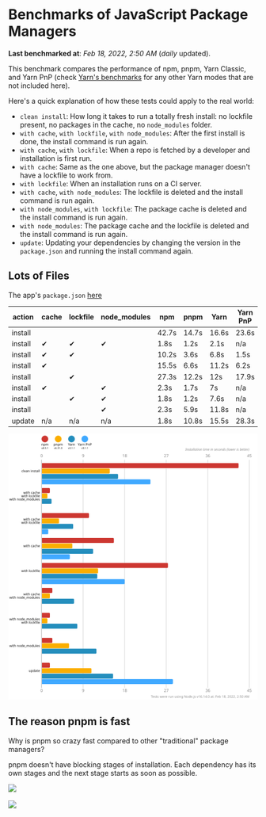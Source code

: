 # Benchmarks of JavaScript Package Managers

**Last benchmarked at**: _Feb 18, 2022, 2:50 AM_ (_daily_ updated).

This benchmark compares the performance of npm, pnpm, Yarn Classic, and Yarn PnP (check [Yarn's benchmarks](https://yarnpkg.com/benchmarks) for any other Yarn modes that are not included here).

Here's a quick explanation of how these tests could apply to the real world:

- `clean install`: How long it takes to run a totally fresh install: no lockfile present, no packages in the cache, no `node_modules` folder.
- `with cache`, `with lockfile`, `with node_modules`: After the first install is done, the install command is run again.
- `with cache`, `with lockfile`: When a repo is fetched by a developer and installation is first run.
- `with cache`: Same as the one above, but the package manager doesn't have a lockfile to work from.
- `with lockfile`: When an installation runs on a CI server.
- `with cache`, `with node_modules`: The lockfile is deleted and the install command is run again.
- `with node_modules`, `with lockfile`: The package cache is deleted and the install command is run again.
- `with node_modules`: The package cache and the lockfile is deleted and the install command is run again.
- `update`: Updating your dependencies by changing the version in the `package.json` and running the install command again.

## Lots of Files

The app's `package.json` [here](https://github.com/pnpm/pnpm.github.io/blob/main/benchmarks/fixtures/alotta-files/package.json)

| action  | cache | lockfile | node_modules| npm | pnpm | Yarn | Yarn PnP |
| ---     | ---   | ---      | ---         | --- | ---  | ---  | ---      |
| install |       |          |             | 42.7s | 14.7s | 16.6s | 23.6s |
| install | ✔     | ✔        | ✔           | 1.8s | 1.2s | 2.1s | n/a |
| install | ✔     | ✔        |             | 10.2s | 3.6s | 6.8s | 1.5s |
| install | ✔     |          |             | 15.5s | 6.6s | 11.2s | 6.2s |
| install |       | ✔        |             | 27.3s | 12.2s | 12s | 17.9s |
| install | ✔     |          | ✔           | 2.3s | 1.7s | 7s | n/a |
| install |       | ✔        | ✔           | 1.8s | 1.2s | 7.6s | n/a |
| install |       |          | ✔           | 2.3s | 5.9s | 11.8s | n/a |
| update  | n/a | n/a | n/a | 1.8s | 10.8s | 15.5s | 28.3s |

![Graph of the alotta-files results](../../static/img/benchmarks/alotta-files.svg)

## The reason pnpm is fast

Why is pnpm so crazy fast compared to other "traditional" package managers?

pnpm doesn't have blocking stages of installation. Each dependency has its own stages and the next stage starts as soon as possible.

![](/img/installation-stages-of-other-pms.png)

![](/img/installation-stages-of-pnpm.jpg)
